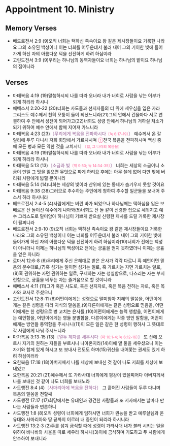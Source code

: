 #  Appointment 10. Ministry

## Memory Verses
- 베드로전서 2:9 (9)오직 너희는 택하신 족속이요 왕 같은 제사장들이요 거룩한 나라요 그의 소유된 백성이니 이는 너희를 어두운데서 불러 내어 그의 기이한 빛에 들어가게 하신 자의 아름다운 덕을 선전하게 하려 하심이라
- 고린도전서 3:9 (9)우리는 하나님의 동역자들이요 너희는 하나님의 밭이요 하나님의 집이니라

## Verses
- 마태복음 4:19 (19)말씀하시되 나를 따라 오너라 내가 너희로 사람을 낚는 어부가 되게 하리라 하시니
- 에베소서 2:20-22 (20)너희는 사도들과 선지자들의 터 위에 세우심을 입은 자라 그리스도 예수께서 친히 모퉁이 돌이 되셨느니라(21)그의 안에서 건물마다 서로 연결하여 주 안에서 성전이 되어가고(22)너희도 성령 안에서 하나님의 거하실 처소가 되기 위하여 예수 안에서 함께 지어져 가느니라
- 마태복음 4:23 (23)<FONT COLOR="#996699">〔무리에게 복음을 전파하시다<SMALL><FONT COLOR="#FF6095">〔눅 6:17-19〕</FONT></SMALL>〕</FONT> 예수께서 온 갈릴리에 두루 다니사 저희 회당에서 가르치시며 <SMALL><FONT COLOR="#FF6095">①</FONT></SMALL>천국 복음을 전파하시며 백성 중에 모든 병과 모든 약한 것을 고치시니 <SMALL><FONT COLOR="#FF6095">〔헬, 그 나라의 복음을〕</FONT></SMALL>
- 마태복음 4:19 (19)말씀하시되 나를 따라 오너라 내가 너희로 사람을 낚는 어부가 되게 하리라 하시니
- 마태복음 5:13 (13)<FONT COLOR="#996699">〔소금과 빛<SMALL><FONT COLOR="#FF6095">〔막 9:50; 눅 14:34-35〕</FONT></SMALL>〕</FONT> 너희는 세상의 소금이니 소금이 만일 그 맛을 잃으면 무엇으로 짜게 하리요 후에는 아무 쓸데 없어 다만 밖에 버리워 사람에게 밟힐 뿐이니라
- 마태복음 5:14 (14)너희는 세상의 빛이라 산위에 있는 동네가 숨기우지 못할 것이요
- 마태복음 9:38 (38)그러므로 추수하는 주인에게 청하여 추수할 일군들을 보내어 주소서 하라 하시니라
- 베드로전서 2:4-5 (4)사람에게는 버린 바가 되었으나 하나님께는 택하심을 입은 보배로운 산 돌이신 예수에게 나아와(5)너희도 산 돌 같이 신령한 집으로 세워지고 예수 그리스도로 말미암아 하나님이 기쁘게 받으실 신령한 제사를 드릴 거룩한 제사장이 될찌니라
- 베드로전서 2:9-10 (9)오직 너희는 택하신 족속이요 왕 같은 제사장들이요 거룩한 나라요 그의 소유된 백성이니 이는 너희를 어두운데서 불러 내어 그의 기이한 빛에 들어가게 하신 자의 아름다운 덕을 선전하게 하려 하심이라(10)너희가 전에는 백성이 아니더니 이제는 하나님의 백성이요 전에는 긍휼을 얻지 못하였더니 이제는 긍휼을 얻은 자니라
- 로마서 12:6-8 (6)우리에게 주신 은혜대로 받은 은사가 각각 다르니 혹 예언이면 믿음의 분수대로,(7)혹 섬기는 일이면 섬기는 일로, 혹 가르치는 자면 가르치는 일로,(8)혹 권위하는 자면 권위하는 일로, 구제하는 자는 성실함으로, 다스리는 자는 부지런함으로, 긍휼을 베푸는 자는 즐거움으로 할 것이니라
- 에베소서 4:11 (11)그가 혹은 사도로, 혹은 선지자로, 혹은 복음 전하는 자로, 혹은 목사와 교사로 주셨으니
- 고린도전서 12:8-11 (8)어떤이에게는 성령으로 말미암아 지혜의 말씀을, 어떤이에게는 같은 성령을 따라 지식의 말씀을,(9)다른이에게는 같은 성령으로 믿음을, 어떤이에게는 한 성령으로 병 고치는 은사를,(10)어떤이에게는 능력 행함을, 어떤이에게는 예언함을, 어떤이에게는 영들 분별함을, 다른이에게는 각종 방언 말함을, 어떤이에게는 방언들 통역함을 주시나니(11)이 모든 일은 같은 한 성령이 행하사 그 뜻대로 각 사람에게 나눠 주시느니라
- 마가복음 3:13-15 (13)<FONT COLOR="#996699">〔열두 제자를 세우시다<SMALL><FONT COLOR="#FF6095">〔마 10:1-4; 눅 6:12-16〕</FONT></SMALL>〕</FONT> 또 산에 오르사 자기의 원하는 자들을 부르시니 나아온지라(14)이에 열 둘을 세우셨으니 이는 자기와 함께 있게 하시고 또 보내사 전도도 하며(15)귀신을 내어쫓는 권세도 있게 하려 하심이러라
- 요한복음 17:18 (18)아버지께서 나를 세상에 보내신 것 같이 나도 저희를 세상에 보내었고
- 요한복음 20:21 (21)예수께서 또 가라사대 너희에게 평강이 있을찌어다 아버지께서 나를 보내신 것 같이 나도 너희를 보내노라
- 사도행전 8:4 (4)<FONT COLOR="#996699">〔사마리아에 복음을 전하다〕</FONT> 그 흩어진 사람들이 두루 다니며 복음의 말씀을 전할쌔
- 사도행전 17:17 (17)회당에서는 유대인과 경건한 사람들과 또 저자에서는 날마다 만나는 사람들과 변론하니
- 사도행전 1:8 (8)오직 성령이 너희에게 임하시면 너희가 권능을 받고 예루살렘과 온 유대와 사마리아와 땅 끝까지 이르러 내 증인이 되리라 하시니라
- 사도행전 13:2-3 (2)주를 섬겨 금식할 때에 성령이 가라사대 내가 불러 시키는 일을 위하여 바나바와 사울을 따로 세우라 하시니(3)이에 금식하며 기도하고 두 사람에게 안수하여 보내니라
